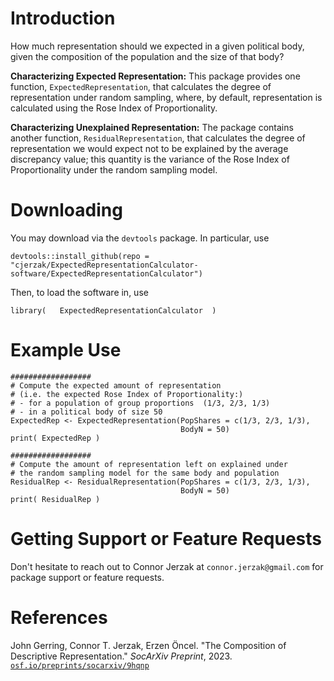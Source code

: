 # Introduction
How much representation should we expected in a given political body, given the composition of the population and the size of that body? 

**Characterizing Expected Representation:** This package provides one function, `ExpectedRepresentation`, that calculates the degree of representation under random sampling, where, by default, representation is calculated using the Rose Index of Proportionality. 

**Characterizing Unexplained Representation:** The package contains another function, `ResidualRepresentation`, that calculates the degree of representation we would expect not to be explained by the average discrepancy value; this quantity is the variance of the Rose Index of Proportionality under the random sampling model.

# Downloading 
You may download via the `devtools` package. In particular, use 

```
devtools::install_github(repo = "cjerzak/ExpectedRepresentationCalculator-software/ExpectedRepresentationCalculator")
```

Then, to load the software in, use 
```
library(   ExpectedRepresentationCalculator  ) 
```

# Example Use
```
##################
# Compute the expected amount of representation
# (i.e. the expected Rose Index of Proportionality:)
# - for a population of group proportions  (1/3, 2/3, 1/3) 
# - in a political body of size 50
ExpectedRep <- ExpectedRepresentation(PopShares = c(1/3, 2/3, 1/3),
                                      BodyN = 50)
print( ExpectedRep )

##################
# Compute the amount of representation left on explained under 
# the random sampling model for the same body and population
ResidualRep <- ResidualRepresentation(PopShares = c(1/3, 2/3, 1/3),
                                      BodyN = 50)
print( ResidualRep )
```

# Getting Support or Feature Requests
Don't hesitate to reach out to Connor Jerzak at `connor.jerzak@gmail.com` for package support or feature requests.

# References
John Gerring, Connor T. Jerzak, Erzen Öncel. "The Composition of Descriptive Representation." *SocArXiv Preprint*, 2023. [`osf.io/preprints/socarxiv/9hqnp`](https://osf.io/preprints/socarxiv/9hqnp)
